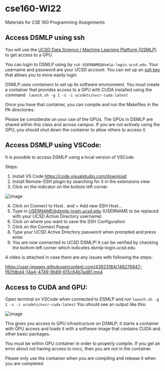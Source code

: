 # cse160-WI22
Materials for CSE 160 Programming Assignments

## Access DSMLP using ssh

You will use the [UCSD Data Science / Machine Learning Platform (DSMLP)](https://support.ucsd.edu/its?id=kb_article_view&sys_kb_id=fda9846287908954947a0fa8cebb352b) to get access to a GPU. 

You can login to DSMLP using by `ssh USERNAME@dsmlp-login.ucsd.edu`. Your username and password are your UCSD account. You can set up an [ssh key](https://support.ucsd.edu/services?id=kb_article_view&sys_kb_id=711d8e9e1b7b34d473462fc4604bcb47) that allows you to more easily login. 

DSMLP uses containers to set up its software environment. You must create a container that provides access to a GPU with CUDA installed using the command ` launch.sh -g 1 -s -i ucsdets/nvcr-cuda:latest`

Once you have that container, you can compile and run the Makefiles in the PA directories.

Please be considerate on your use of the GPUs. The GPUs in DSMLP are shared within this class and across campus. If you are not actively using the GPU, you should shut down the container to allow others to access it.


## Access DSMLP using VSCode:

It is possible to access DSMLP using a local version of VSCode. 

Steps:

1. Install VS Code https://code.visualstudio.com/download
2. Install Remote-SSH plugin by searching for it in the extensions view
3. Click on the indicator on the bottom left corner

![image](https://user-images.githubusercontent.com/43923184/148268541-202b9806-7d08-415b-ad4d-7b4d04916388.png)

4. Click on Connect to Host.. and + Add new SSH Host...
5. Type in USERNAME@dsmlp-login.ucsd.edu (USERNAME to be replaced with your UCSD Active Directory username)
6. Click on where you want to save the SSH Configuration
7. Click on the Connect Popup
8. Type your UCSD Active Directory password when prompted and press enter
9. You are now connected to UCSD DSMLP! It can be verified by checking the bottom left corner which indicates dsmlp-login.ucsd.edu

A video is attached in case there are any issues with following the steps:

https://user-images.githubusercontent.com/43923184/148276847-f92fdbd4-14a4-4749-9b89-615c64b7ad81.mp4

## Access to CUDA and GPU:

Open terminal on VSCode when connected to DSMLP and run `launch.sh -g 1 -s -i ucsdets/nvcr-cuda:latest`
You should see an output like this:

![image](https://user-images.githubusercontent.com/43923184/148271105-200ed36c-dc88-4b01-9b68-cdb61a36b655.png)

This gives you access to GPU infrastructure on DSMLP; it starts a container with GPU access and loads it with a software image that contains CUDA and other basic packages. 

You must be within GPU container in order to properly compile. If you get an error about not having access to nvcc, then you are not in the container.

Please only use the container when you are compiling and release it when you are completed. 
